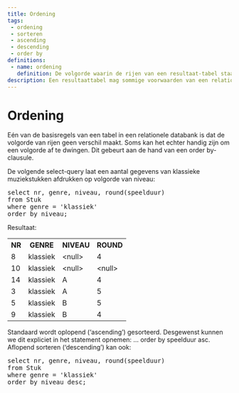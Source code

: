 ```yaml
---
title: Ordening
tags: 
 - ordening
 - sorteren
 - ascending
 - descending
 - order by
definitions: 
 - name: ordening
   definition: De volgorde waarin de rijen van een resultaat-tabel staan.
description: Een resultaattabel mag sommige voorwaarden van een relationele tabel schenden. Zo mag je bijvoorbeeld bepalen dat de volgorde van rijen wel belangrijk is. In dit hoofdstuk leer je om die volgorde te bepalen.
---
```


# Ordening

Eén van de basisregels van een tabel in een relationele databank is dat de volgorde van rijen geen verschil maakt. Soms kan het echter handig zijn om een volgorde af te dwingen. Dit gebeurt aan de hand van een order by-clausule.

De volgende select-query laat een aantal gegevens van klassieke muziekstukken afdrukken op volgorde van niveau:

<pre class="linenums lang-sql">
select nr, genre, niveau, round(speelduur)
from Stuk
where genre = 'klassiek'
order by niveau;
</pre>

Resultaat:

<table class="styledTable">
   <tr>
      <th>NR</th>
      <th>GENRE</th>
      <th>NIVEAU</th>
      <th>ROUND</th>
   </tr>
   <tr>
      <td>8</td>
      <td>klassiek</td>
      <td>&lt;null&gt;</td>
      <td>4</td>
   </tr>
   <tr>
      <td>10</td>
      <td>klassiek</td>
      <td>&lt;null&gt;</td>
      <td>&lt;null&gt;</td>
   </tr>
   <tr>
      <td>14</td>
      <td>klassiek</td>
      <td>A</td>
      <td>4</td>
   </tr>
   <tr>
      <td>3</td>
      <td>klassiek</td>
      <td>A</td>
      <td>5</td>
   </tr>
   <tr>
      <td>5</td>
      <td>klassiek</td>
      <td>B</td>
      <td>5</td>
   </tr>
   <tr>
      <td>9</td>
      <td>klassiek</td>
      <td>B</td>
      <td>4</td>
   </tr>
</table>

Standaard wordt oplopend (‘ascending’) gesorteerd. Desgewenst kunnen we dit expliciet in het statement opnemen: ... order by speelduur asc. Aflopend sorteren (‘descending’) kan ook:

<pre class="linenums lang-sql">
select nr, genre, niveau, round(speelduur)
from Stuk
where genre = 'klassiek'
order by niveau desc;
</pre>

